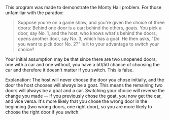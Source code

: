 This program was made to demonstrate the Monty Hall problem. For those unfamiliar with the paradox:
> Suppose you're on a game show, and you're given the choice of three doors: Behind one door is a car;
> behind the others, goats. You pick a door, say No. 1, and the host, who knows what's behind the doors,
> opens another door, say No. 3, which has a goat. He then asks, "Do you want to pick door No. 2?"
> Is it to your advantage to switch your choice?

Your initial assumption may be that since there are two unopened doors, one with a car and one without, 
you have a 50/50 chance of choosing the car and therefore it doesn't matter if you switch. This is false.

Explanation: The host will never choose the door you chose initially, and the door the host chooses will 
always be a goat. This means the remaining two doors will always be a goat and a car. Switching your choice
will reverse the change you made -- if you previously chose the goat, you now get the car, and vice versa.
It's more likely that you chose the wrong door in the beginning (two wrong doors, one right door), so
you are more likely to choose the right door if you switch.
